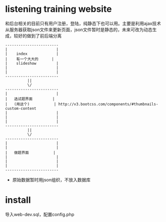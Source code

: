 # listening training website

和后台相关的目前只有用户注册，登陆，纯静态下也可以用。主要是利用ajax技术从服务器获取json文件来更新页面，json文件暂时是静态的，未来可改为动态生成，较好的做到了前后端分离

```
------------------------
|                      |
|    index             |
|    有一个大大的      |
|    slideshow         |
|                      |
|                      |
------------------------
          ||
          \/
------------------------
|                      |
|   选试题界面         |
|   (用这个)           | http://v3.bootcss.com/components/#thumbnails-custom-content
|                      |
|                      |
|                      |
------------------------
          ||
          \/
------------------------
|                      |
|                      |
|   做题界面           |
|                      |
|                      |
|                      |
------------------------
```

* 原始数据暂时用json组织，不放入数据库


# install
导入web-dev.sql，配置config.php

